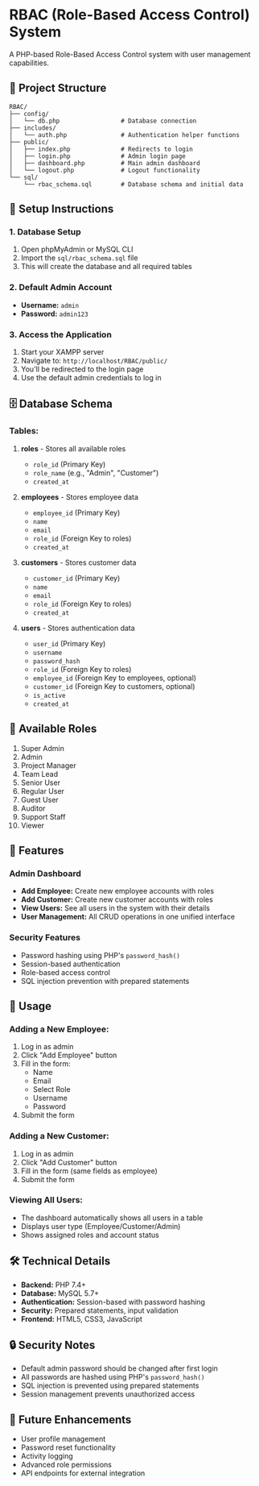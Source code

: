 # RBAC (Role-Based Access Control) System

A PHP-based Role-Based Access Control system with user management capabilities.

## 📁 Project Structure

```
RBAC/
├── config/
│   └── db.php                 # Database connection
├── includes/
│   └── auth.php               # Authentication helper functions
├── public/
│   ├── index.php              # Redirects to login
│   ├── login.php              # Admin login page
│   ├── dashboard.php          # Main admin dashboard
│   └── logout.php             # Logout functionality
└── sql/
    └── rbac_schema.sql        # Database schema and initial data
```

## 🚀 Setup Instructions

### 1. **Database Setup**
1. Open phpMyAdmin or MySQL CLI
2. Import the `sql/rbac_schema.sql` file
3. This will create the database and all required tables

### 2. **Default Admin Account**
- **Username:** `admin`
- **Password:** `admin123`

### 3. **Access the Application**
1. Start your XAMPP server
2. Navigate to: `http://localhost/RBAC/public/`
3. You'll be redirected to the login page
4. Use the default admin credentials to log in

## 🗄️ Database Schema

### **Tables:**

1. **roles** - Stores all available roles
   - `role_id` (Primary Key)
   - `role_name` (e.g., "Admin", "Customer")
   - `created_at`

2. **employees** - Stores employee data
   - `employee_id` (Primary Key)
   - `name`
   - `email`
   - `role_id` (Foreign Key to roles)
   - `created_at`

3. **customers** - Stores customer data
   - `customer_id` (Primary Key)
   - `name`
   - `email`
   - `role_id` (Foreign Key to roles)
   - `created_at`

4. **users** - Stores authentication data
   - `user_id` (Primary Key)
   - `username`
   - `password_hash`
   - `role_id` (Foreign Key to roles)
   - `employee_id` (Foreign Key to employees, optional)
   - `customer_id` (Foreign Key to customers, optional)
   - `is_active`
   - `created_at`

## 🔐 Available Roles

1. Super Admin
2. Admin
3. Project Manager
4. Team Lead
5. Senior User
6. Regular User
7. Guest User
8. Auditor
9. Support Staff
10. Viewer

## 🎯 Features

### **Admin Dashboard**
- **Add Employee:** Create new employee accounts with roles
- **Add Customer:** Create new customer accounts with roles
- **View Users:** See all users in the system with their details
- **User Management:** All CRUD operations in one unified interface

### **Security Features**
- Password hashing using PHP's `password_hash()`
- Session-based authentication
- Role-based access control
- SQL injection prevention with prepared statements

## 🔧 Usage

### **Adding a New Employee:**
1. Log in as admin
2. Click "Add Employee" button
3. Fill in the form:
   - Name
   - Email
   - Select Role
   - Username
   - Password
4. Submit the form

### **Adding a New Customer:**
1. Log in as admin
2. Click "Add Customer" button
3. Fill in the form (same fields as employee)
4. Submit the form

### **Viewing All Users:**
- The dashboard automatically shows all users in a table
- Displays user type (Employee/Customer/Admin)
- Shows assigned roles and account status

## 🛠️ Technical Details

- **Backend:** PHP 7.4+
- **Database:** MySQL 5.7+
- **Authentication:** Session-based with password hashing
- **Security:** Prepared statements, input validation
- **Frontend:** HTML5, CSS3, JavaScript

## 🔒 Security Notes

- Default admin password should be changed after first login
- All passwords are hashed using PHP's `password_hash()`
- SQL injection is prevented using prepared statements
- Session management prevents unauthorized access

## 📝 Future Enhancements

- User profile management
- Password reset functionality
- Activity logging
- Advanced role permissions
- API endpoints for external integration 